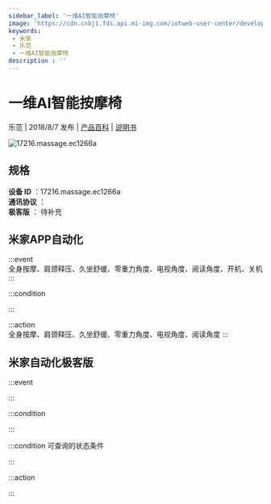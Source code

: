 ```yaml
---
sidebar_label: '一维AI智能按摩椅'
image: 'https://cdn.cnbj1.fds.api.mi-img.com/iotweb-user-center/developer_1679070103288lHMMBvsR.png?GalaxyAccessKeyId=AKVGLQWBOVIRQ3XLEW&Expires=9223372036854775807&Signature=dPmkwgKAGeGzHcHYy4pOD7W6lKM='
keywords: 
 - 米家
 - 乐范
 - 一维AI智能按摩椅
description : ''
---
```

# 一维AI智能按摩椅

乐范 | 2018/8/7 发布 | [产品百科](https://home.mi.com/webapp/content/baike/product/index.html?model=17216.massage.ec1266a/) | [说明书](https://home.mi.com/views/introduction.html?model=17216.massage.ec1266a&region=cn)

![17216.massage.ec1266a](https://cdn.cnbj1.fds.api.mi-img.com/iotweb-user-center/developer_1679070103288lHMMBvsR.png?GalaxyAccessKeyId=AKVGLQWBOVIRQ3XLEW&Expires=9223372036854775807&Signature=dPmkwgKAGeGzHcHYy4pOD7W6lKM=)

## 规格  
> 
**设备 ID** ：17216.massage.ec1266a  
**通讯协议** ：  
**极客版**  ： 待补充 


## 米家APP自动化  

:::event  
全身按摩、肩颈释压、久坐舒缓、零重力角度、电视角度、阅读角度、开机、关机
:::

:::condition  

:::

:::action   
全身按摩、肩颈释压、久坐舒缓、零重力角度、电视角度、阅读角度
:::

## 米家自动化极客版  

:::event  

:::

:::condition  

:::

:::condition 可查询的状态条件  

:::

:::action  

:::

        
